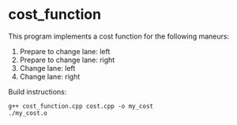 # cost_function

This program implements a cost function for the following maneurs:

1. Prepare to change lane: left
2. Prepare to change lane: right
3. Change lane: left
4. Change lane: right

Build instructions:

```
g++ cost_function.cpp cost.cpp -o my_cost
./my_cost.o
```
